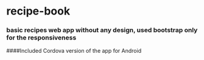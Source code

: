 # recipe-book
### basic recipes web app without any design, used bootstrap only for the responsiveness

####Included Cordova version of the app for Android

